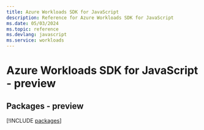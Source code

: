```yaml
---
title: Azure Workloads SDK for JavaScript
description: Reference for Azure Workloads SDK for JavaScript
ms.date: 05/03/2024
ms.topic: reference
ms.devlang: javascript
ms.service: workloads
---
```

# Azure Workloads SDK for JavaScript - preview
## Packages - preview
[!INCLUDE [packages](workloads-index.md)]